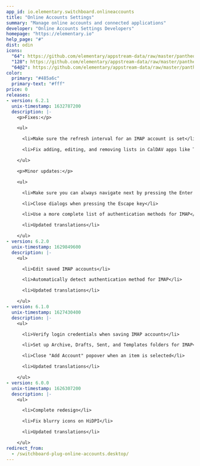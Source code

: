 ```yaml
---
app_id: io.elementary.switchboard.onlineaccounts
title: "Online Accounts Settings"
summary: "Manage online accounts and connected applications"
developer: "Online Accounts Settings Developers"
homepage: "https://elementary.io"
help_page: "#"
dist: odin
icons:
  "64": https://github.com/elementary/appstream-data/raw/master/pantheon-data/main/icons/64x64/switchboard-plug-online-accounts_preferences-desktop-online-accounts.png
  "128": https://github.com/elementary/appstream-data/raw/master/pantheon-data/main/icons/128x128/switchboard-plug-online-accounts_preferences-desktop-online-accounts.png
  "64@2": https://github.com/elementary/appstream-data/raw/master/pantheon-data/main/icons/64x64@2/switchboard-plug-online-accounts_preferences-desktop-online-accounts.png
color:
  primary: "#485a6c"
  primary-text: "#fff"
price: 0
releases:
- version: 6.2.1
  unix-timestamp: 1632787200
  description: |-
    <p>Fixes:</p>

    <ul>

      <li>Make sure the refresh interval for an IMAP account is set</li>

      <li>Fix adding, editing, and removing lists in CalDAV apps like Tasks</li>

    </ul>

    <p>Minor updates:</p>

    <ul>

      <li>Make sure you can always navigate next by pressing the Enter key</li>

      <li>Close dialogs when pressing the Escape key</li>

      <li>Use a more complete list of authentication methods for IMAP</li>

      <li>Updated translations</li>

    </ul>
- version: 6.2.0
  unix-timestamp: 1629849600
  description: |-
    <ul>

      <li>Edit saved IMAP accounts</li>

      <li>Automatically detect authentication method for IMAP</li>

      <li>Updated translations</li>

    </ul>
- version: 6.1.0
  unix-timestamp: 1627430400
  description: |-
    <ul>

      <li>Verify login credentials when saving IMAP accounts</li>

      <li>Set up Archive, Drafts, Sent, and Templates folders for IMAP</li>

      <li>Close "Add Account" popover when an item is selected</li>

      <li>Updated translations</li>

    </ul>
- version: 6.0.0
  unix-timestamp: 1626307200
  description: |-
    <ul>

      <li>Complete redesign</li>

      <li>Fix blurry icons on HiDPI</li>

      <li>Updated translations</li>

    </ul>
redirect_from:
  - /switchboard-plug-online-accounts.desktop/
---
```


